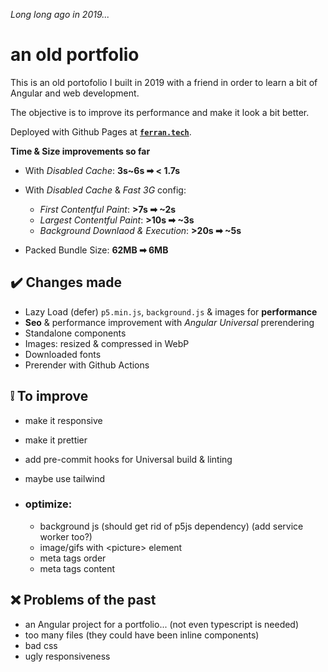 *Long long ago in 2019...*

# an old portfolio

This is an old portofolio I built in 2019 with a friend in order to learn a bit of Angular and web development.

The objective is to improve its performance and make it look a bit better.

Deployed with Github Pages at [**`ferran.tech`**](https://ferran.tech).

**Time & Size improvements so far**

  - With *Disabled Cache*: **3s~6s ➡ < 1.7s**

  - With *Disabled Cache* & *Fast 3G* config:
    - *First Contentful Paint*: **>7s ➡ ~2s**
    - *Largest Contentful Paint*: **>10s ➡ ~3s**
    - *Background Downlaod & Execution*: **>20s ➡ ~5s**
  - Packed Bundle Size: **62MB ➡ 6MB**

## ✔️ Changes made

  - Lazy Load (defer) `p5.min.js`, `background.js` & images for **performance**
  - **Seo** & performance improvement with *Angular Universal* prerendering
  - Standalone components
  - Images: resized & compressed in WebP
  - Downloaded fonts
  - Prerender with Github Actions

## ❕ To improve 

- make it responsive
- make it prettier
- add pre-commit hooks for Universal build & linting
- maybe use tailwind

- ### optimize:
  - background js (should get rid of p5js dependency) (add service worker too?)
  - image/gifs with \<picture> element
  - meta tags order
  - meta tags content
  
## ❌ Problems of the past
- an Angular project for a portfolio... (not even typescript is needed)
- too many files (they could have been inline components)
- bad css
- ugly responsiveness